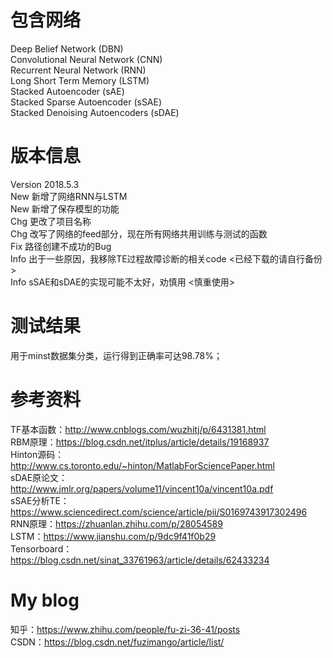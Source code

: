# 包含网络
Deep Belief Network (DBN) <br />
Convolutional Neural Network (CNN) <br />
Recurrent Neural Network (RNN) <br />
Long Short Term Memory (LSTM) <br />
Stacked Autoencoder (sAE) <br />
Stacked Sparse Autoencoder (sSAE) <br />
Stacked Denoising Autoencoders (sDAE) <br />
# 版本信息
Version 2018.5.3 <br />
New 新增了网络RNN与LSTM <br />
New 新增了保存模型的功能 <br />
Chg 更改了项目名称 <br />
Chg 改写了网络的feed部分，现在所有网络共用训练与测试的函数 <br />
Fix 路径创建不成功的Bug <br />
Info 出于一些原因，我移除TE过程故障诊断的相关code <已经下载的请自行备份> <br />
Info sSAE和sDAE的实现可能不太好，劝慎用 <慎重使用> <br />
# 测试结果
用于minst数据集分类，运行得到正确率可达98.78%； <br />
# 参考资料
TF基本函数：http://www.cnblogs.com/wuzhitj/p/6431381.html <br />
RBM原理：https://blog.csdn.net/itplus/article/details/19168937 <br />
Hinton源码：http://www.cs.toronto.edu/~hinton/MatlabForSciencePaper.html <br />
sDAE原论文：http://www.jmlr.org/papers/volume11/vincent10a/vincent10a.pdf <br />
sSAE分析TE：https://www.sciencedirect.com/science/article/pii/S0169743917302496 <br />
RNN原理：https://zhuanlan.zhihu.com/p/28054589 <br />
LSTM：https://www.jianshu.com/p/9dc9f41f0b29 <br />
Tensorboard：https://blog.csdn.net/sinat_33761963/article/details/62433234 <br />
# My blog
知乎：https://www.zhihu.com/people/fu-zi-36-41/posts <br />
CSDN：https://blog.csdn.net/fuzimango/article/list/ <br />
